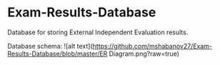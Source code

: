 # Exam-Results-Database
Database for storing External Independent Evaluation results.

Database schema:
![alt text](https://github.com/mshabanov27/Exam-Results-Database/blob/master/ER Diagram.png?raw=true)
